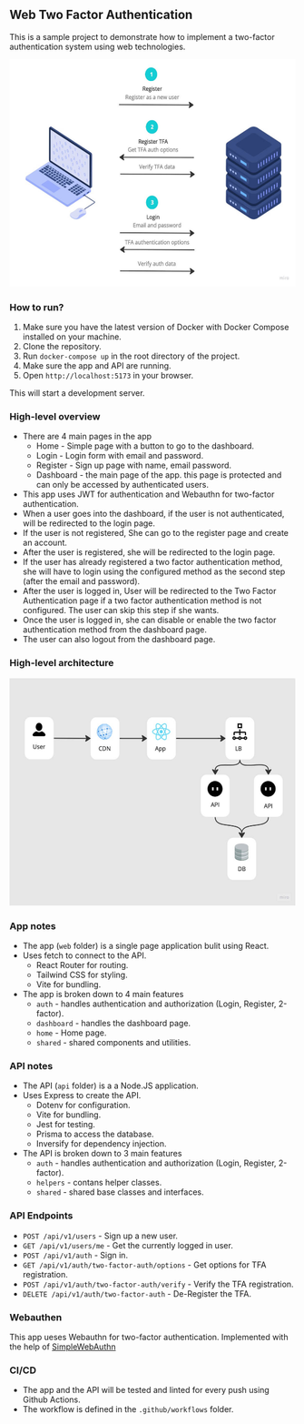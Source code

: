 ## Web Two Factor Authentication

This is a sample project to demonstrate how to implement a two-factor authentication system using web technologies.


<img src="./docs/images/flow.jpg" height="400">

### How to run?

1. Make sure you have the latest version of Docker with Docker Compose installed on your machine.
2. Clone the repository.
3. Run `docker-compose up` in the root directory of the project.
4. Make sure the app and API are running.
5. Open `http://localhost:5173` in your browser.

This will start a development server.

### High-level overview

- There are 4 main pages in the app
  - Home - Simple page with a button to go to the dashboard.
  - Login - Login form with email and password.
  - Register - Sign up page with name, email password.
  - Dashboard - the main page of the app. this page is protected and can only be accessed by authenticated users.
- This app uses JWT for authentication and Webauthn for two-factor authentication.
- When a user goes into the dashboard, if the user is not authenticated, will be redirected to the login page.
- If the user is not registered, She can go to the register page and create an account.
- After the user is registered, she will be redirected to the login page.
- If the user has already registered a two factor authentication method, she will have to login using the configured method as the second step (after the email and password).
- After the user is logged in, User will be redirected to the Two Factor Authentication page if a  two factor authentication method is not configured. The user can skip this step if she wants.
- Once the user is logged in, she can disable or enable the two factor authentication method from the dashboard page.
- The user can also logout from the dashboard page.


### High-level architecture

<img src="./docs/images/high-level.jpg" height="400">



### App notes

- The app (`web` folder) is a single page application bulit using React.
- Uses fetch to connect to the API.
  - React Router for routing.
  - Tailwind CSS for styling.
  - Vite for bundling.
- The app is broken down to 4 main features
  - `auth` - handles authentication and authorization (Login, Register, 2-factor).
  - `dashboard` - handles the dashboard page.
  - `home` - Home page.
  - `shared` - shared components and utilities.

### API notes

- The API (`api` folder) is a a Node.JS application.
- Uses Express to create the API.
  - Dotenv for configuration.
  - Vite for bundling.
  - Jest for testing.
  - Prisma to access the database.
  - Inversify for dependency injection.
- The API is broken down to 3 main features
  - `auth` - handles authentication and authorization (Login, Register, 2-factor).
  - `helpers` - contans helper classes.
  - `shared` - shared base classes and interfaces.


### API Endpoints

- `POST /api/v1/users` - Sign up a new user.
- `GET /api/v1/users/me` - Get the currently logged in user.
- `POST /api/v1/auth` - Sign in.
- `GET /api/v1/auth/two-factor-auth/options` - Get options for TFA registration.
- `POST /api/v1/auth/two-factor-auth/verify` - Verify the TFA registration.
- `DELETE /api/v1/auth/two-factor-auth` - De-Register the TFA.

### Webauthen

This app ueses Webauthn for two-factor authentication. Implemented with the help of 
[SimpleWebAuthn](https://simplewebauthn.dev/)


### CI/CD

- The app and the API will be tested and linted for every push using Github Actions.
- The workflow is defined in the `.github/workflows` folder.
